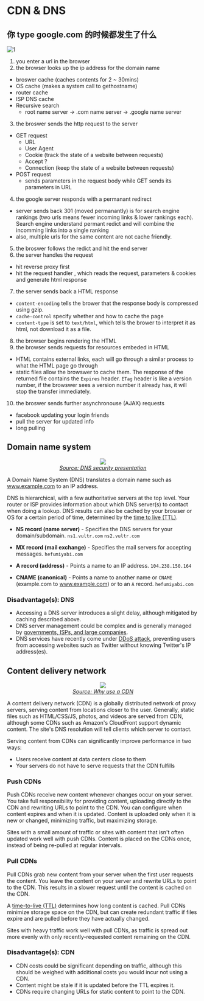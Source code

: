 # CDN & DNS

## 你 type google.com 的时候都发生了什么
![1](https://static.notion-static.com/608f10253a944c73979b94e091eb8f35/v2-24ad4aca2ad7b189c70a8b5d29e00850_r.jpg)

1. you enter a url in the browser
2. the browser looks up the ip address for the domain name
  - broswer cache (caches contents for 2 ~ 30mins)
  - OS cache (makes a system call to gethostname)
  - router cache
  - ISP DNS cache
  - Recursive search
    - root name server -> .com name server -> .google name server
3. the broswer sends the http request to the server
  - GET request
    - URL
    - User Agent
    - Cookie (track the state of a website between requests)
    - Accept ?
    - Connection (keep the state of a website between requests)
  - POST request
    - sends parameters in the request body while GET sends its parameters in URL
4. the google server responds with a permanant redirect
  - server sends back 301 (moved permanantly) is for search engine rankings (two urls means fewer incoming links & lower rankings each). Search engine understand permant redict and will combine the incomming links into a single ranking
  - also, multiple urls for the same content are not cache friendly.
5. the broswer follows the redict and hit the end server
6. the server handles the request
  - hit reverse proxy first
  - hit the request handler , which reads the request, parameters & cookies and generate html response
7. the server sends back a HTML response
  - `content-encoding` tells the brower that the response body is compressed using gzip.
  - `cache-control` specify whether and how to cache the page
  - `content-type` is set to `text/html`, which tells the brower to interpret it as html, not download it as a file.
8. the browser begins rendering the HTML
9. the browser sends requests for resources embeded in HTML
  - HTML contains external links, each will go through a similar process to what the HTML page go through
  - static files allow the browswer to cache them. The response of the returned file contains the `Expires` header. `ETag` header is like a version number, if the browswer sees a version number it already has, it will stop the transfer immediately.
10. the broswer sends further asynchronouse (AJAX) requests
  - facebook updating your login friends
  - pull the server for updated info
  - long pulling

## Domain name system

<p align="center">
  <img src="http://i.imgur.com/IOyLj4i.jpg">
  <br/>
  <i><a href=http://www.slideshare.net/srikrupa5/dns-security-presentation-issa>Source: DNS security presentation</a></i>
</p>

A Domain Name System (DNS) translates a domain name such as www.example.com to an IP address.

DNS is hierarchical, with a few authoritative servers at the top level.  Your router or ISP provides information about which DNS server(s) to contact when doing a lookup. DNS results can also be cached by your browser or OS for a certain period of time, determined by the [time to live (TTL)](https://en.wikipedia.org/wiki/Time_to_live).

* **NS record (name server)** - Specifies the DNS servers for your domain/subdomain. `ns1.vultr.com` `ns2.vultr.com`

* **MX record (mail exchange)** - Specifies the mail servers for accepting messages. `hefumiyabi.com`
* **A record (address)** - Points a name to an IP address. `104.238.150.164
`
* **CNAME (canonical)** - Points a name to another name or `CNAME` (example.com to www.example.com) or to an `A` record. `hefumiyabi.com`

### Disadvantage(s): DNS

* Accessing a DNS server introduces a slight delay, although mitigated by caching described above.
* DNS server management could be complex and is generally managed by [governments, ISPs, and large companies](http://superuser.com/questions/472695/who-controls-the-dns-servers/472729).
* DNS services have recently come under [DDoS attack](http://dyn.com/blog/dyn-analysis-summary-of-friday-october-21-attack/), preventing users from accessing websites such as Twitter without knowing Twitter's IP address(es).

## Content delivery network

<p align="center">
  <img src="http://i.imgur.com/h9TAuGI.jpg">
  <br/>
  <i><a href=https://www.creative-artworks.eu/why-use-a-content-delivery-network-cdn/>Source: Why use a CDN</a></i>
</p>

A content delivery network (CDN) is a globally distributed network of proxy servers, serving content from locations closer to the user.  Generally, static files such as HTML/CSS/JS, photos, and videos are served from CDN, although some CDNs such as Amazon's CloudFront support dynamic content.  The site's DNS resolution will tell clients which server to contact.

Serving content from CDNs can significantly improve performance in two ways:

* Users receive content at data centers close to them
* Your servers do not have to serve requests that the CDN fulfills

### Push CDNs

Push CDNs receive new content whenever changes occur on your server.  You take full responsibility for providing content, uploading directly to the CDN and rewriting URLs to point to the CDN.  You can configure when content expires and when it is updated.  Content is uploaded only when it is new or changed, minimizing traffic, but maximizing storage.

Sites with a small amount of traffic or sites with content that isn't often updated work well with push CDNs.  Content is placed on the CDNs once, instead of being re-pulled at regular intervals.

### Pull CDNs

Pull CDNs grab new content from your server when the first user requests the content.  You leave the content on your server and rewrite URLs to point to the CDN.  This results in a slower request until the content is cached on the CDN.

A [time-to-live (TTL)](https://en.wikipedia.org/wiki/Time_to_live) determines how long content is cached.  Pull CDNs minimize storage space on the CDN, but can create redundant traffic if files expire and are pulled before they have actually changed.

Sites with heavy traffic work well with pull CDNs, as traffic is spread out more evenly with only recently-requested content remaining on the CDN.

### Disadvantage(s): CDN

* CDN costs could be significant depending on traffic, although this should be weighed with additional costs you would incur not using a CDN.
* Content might be stale if it is updated before the TTL expires it.
* CDNs require changing URLs for static content to point to the CDN.
